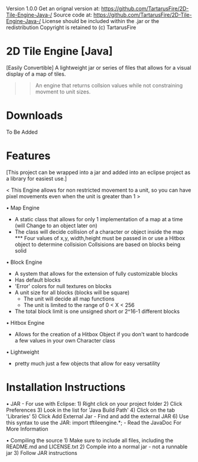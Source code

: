 Version 1.0.0
Get an orignal version at: https://github.com/TartarusFire/2D-Tile-Engine-Java-/
Source code at: https://github.com/TartarusFire/2D-Tile-Engine-Java-/
License should be included within the .jar or the redistribution
Copyright is retained to (c) TartarusFire

# 2D Tile Engine [Java]
[Easily Convertible]
A lightweight jar or series of files that allows for a visual display of a map of tiles.
  >> An engine that returns collsion values while not constraining movment to unit sizes.

# Downloads
To Be Added

# Features
[This project can be wrapped into a jar and added into an eclipse project as a library for easiest use.]

< This Engine allows for non restricted movement to a unit, so you can have pixel movements even when the unit is greater than 1 >



• Map Engine
  - A static class that allows for only 1 implementation of a map at a time (will Change to an object later on)
  - The class will decide collision of a character or object inside the map
    *** Four values of x,y, width,height must be passed in or use a Hitbox object to determine collsision
    Collsisions are based on blocks being solid

• Block Engine
  - A system that allows for the extension of fully customizable blocks
  - Has default blocks
  - 'Error' colors for null textures on blocks
  - A unit size for all blocks (blocks will be square)
    - The unit will decide all map functions
    - The unit is limited to the range of 0 < X < 256
  - The total block limit is one unsigned short or 2^16-1 different blocks
  
• Hitbox Engine
  - Allows for the creation of a Hitbox Object if you don't want to hardcode a few values in your own Character class
  
• Lightweight
  - pretty much just a few objects that allow for easy versatility


# Installation Instructions
  • JAR
    - For use with Eclipse:
      1) Right click on your project folder
      2) Click Preferences
      3) Look in the list for 'Java Build Path'
      4) Click on the tab 'Libraries'
      5) Click Add External Jar
        - Find and add the external JAR
      6) Use this syntax to use the JAR:
        import tftileengine.*;
        - Read the JavaDoc For More Information

  • Compiling the source
    1) Make sure to include all files, including the README.md and LICENSE.txt
    2) Compile into a normal jar - not a runnable jar
    3) Follow JAR instructions
